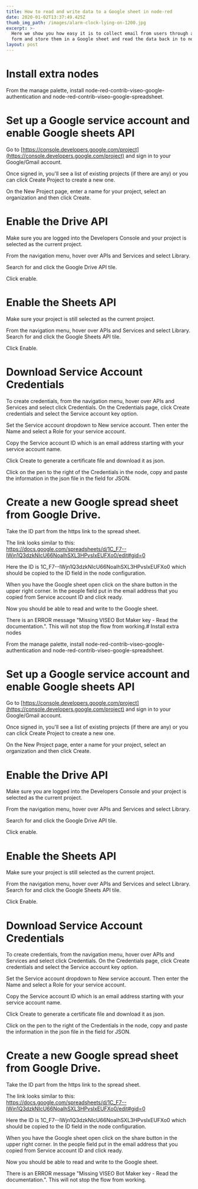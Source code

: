 ```yaml
---
title: How to read and write data to a Google sheet in node-red
date: 2020-01-02T13:37:49.425Z
thumb_img_path: /images/alarm-clock-lying-on-1200.jpg
excerpt: >-
  Here we show you how easy it is to collect email from users through a submit
  form and store them in a Google sheet and read the data back in to node-red.
layout: post
---
```

# Install extra nodes

From the manage palette, install node-red-contrib-viseo-google-authentication and
node-red-contrib-viseo-google-spreadsheet.

# Set up a Google service account and enable Google sheets API
Go to [https://console.developers.google.com/project](https://console.developers.google.com/project) and sign in to your Google/Gmail account.

Once signed in, you'll see a list of existing projects (if there are any) or you can click Create Project to create a new one.

On the New Project page, enter a name for your project, select an organization and then click Create.

# Enable the Drive API

Make sure you are logged into the Developers Console and your project is selected as the current project.

From the navigation menu, hover over APIs and Services and select Library.

Search for and click the Google Drive API tile.

Click enable.

# Enable the Sheets API

Make sure your project is still selected as the current project.

From the navigation menu, hover over APIs and Services and select Library.
Search for and click the Google Sheets API tile.

Click Enable.

# Download Service Account Credentials

To create credentials, from the navigation menu, hover over APIs and Services and select click Credentials. On the Credentials page, click Create credentials and select the Service account key option.

Set the Service account dropdown to New service account. Then enter the Name and select a Role for your service account.

Copy the Service account ID which is an email address starting with your service account name.

Click Create to generate a certificate file and download it as json.

Click on the pen to the right of the Credentials in the node, copy and paste the information in the json file in the field for JSON.

# Create a new Google spread sheet from Google Drive. 

Take the ID part from the https link to the spread sheet.

The link looks similar to this: https://docs.google.com/spreadsheets/d/1C_F7--lWjn1Q3dzkNIcU66NoalhSXL3HPvsIxEUFXo0/edit#gid=0

Here the ID is 1C_F7--lWjn1Q3dzkNIcU66NoalhSXL3HPvsIxEUFXo0 which should be copied to the ID field in the node configuration.

When you have the Google sheet open click on the share button in the upper right corner. In the people field put in the email address that you copied from Service account ID and click ready.

Now you should be able to read and write to the Google sheet.

There is an ERROR message "Missing VISEO Bot Maker key - Read the documentation.". 
This will not stop the flow from working.# Install extra nodes

From the manage palette, install node-red-contrib-viseo-google-authentication and
node-red-contrib-viseo-google-spreadsheet.

# Set up a Google service account and enable Google sheets API
Go to [https://console.developers.google.com/project](https://console.developers.google.com/project) and sign in to your Google/Gmail account.

Once signed in, you'll see a list of existing projects (if there are any) or you can click Create Project to create a new one.

On the New Project page, enter a name for your project, select an organization and then click Create.

# Enable the Drive API

Make sure you are logged into the Developers Console and your project is selected as the current project.

From the navigation menu, hover over APIs and Services and select Library.

Search for and click the Google Drive API tile.

Click enable.

# Enable the Sheets API

Make sure your project is still selected as the current project.

From the navigation menu, hover over APIs and Services and select Library.
Search for and click the Google Sheets API tile.

Click Enable.

# Download Service Account Credentials

To create credentials, from the navigation menu, hover over APIs and Services and select click Credentials. On the Credentials page, click Create credentials and select the Service account key option.

Set the Service account dropdown to New service account. Then enter the Name and select a Role for your service account.

Copy the Service account ID which is an email address starting with your service account name.

Click Create to generate a certificate file and download it as json.

Click on the pen to the right of the Credentials in the node, copy and paste the information in the json file in the field for JSON.

# Create a new Google spread sheet from Google Drive. 

Take the ID part from the https link to the spread sheet.

The link looks similar to this: https://docs.google.com/spreadsheets/d/1C_F7--lWjn1Q3dzkNIcU66NoalhSXL3HPvsIxEUFXo0/edit#gid=0

Here the ID is 1C_F7--lWjn1Q3dzkNIcU66NoalhSXL3HPvsIxEUFXo0 which should be copied to the ID field in the node configuration.

When you have the Google sheet open click on the share button in the upper right corner. In the people field put in the email address that you copied from Service account ID and click ready.

Now you should be able to read and write to the Google sheet.

There is an ERROR message "Missing VISEO Bot Maker key - Read the documentation.". 
This will not stop the flow from working.
